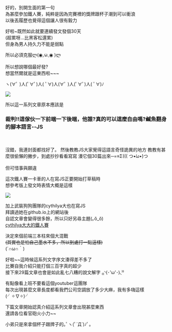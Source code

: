 好的，別開生面的第一句  
為甚麼參加鐵人賽，純粹是因為完賽裡的獎牌跟杯子潮到可以衝浪  
以後丟履歷也覺得這個讓人很有毅力  
  
好啦~既然如此就要連續發文發個30天  
(超累呀...比黑客松還累)  
但身為男人持久力不能是弱點  

所以必須克服ლ(◉◞౪◟◉ )ლ



所以想說哪個最好發?  
想當然爾就是這東西啦~~~ 

ヽ(∀ﾟ )人(ﾟ∀ﾟ)人( ﾟ∀)人(∀ﾟ )人(ﾟ∀ﾟ)人( ﾟ∀)ﾉ 

  ![](https://CY810912.github.io/img/js-logo.png)  
 

所以這一系列文章原本應該是
<h3>裁判!!這傢伙一下前端一下後端，他誰?真的可以這麼自由嗎?鹹魚翻身的腳本語言--JS</h3>
<br>
<br>
沒錯，我連封面都找好了。
然後教教JS大家覺得這語言奇怪詭異的地方  
教教有甚麼很偷懶的撇步，到處抄抄看看寫寫  
湊它個30篇出來─=≡Σ((( つ•̀ω•́)つ
<br><br>
但可惜事與願違  

這次鐵人賽一卡車的人在寫JS正要開始打草稿時  
想參考版上發文時表情大概是這樣  

![ ](https://CY810912.github.io/img/sharkcat.jpg)  


加上武裝狗狗團隊的cythilya大也在寫JS  
拜讀過她在github.io上的網站後  
自認文章會變得很多餘，所以只好另尋主題(｡ŏ_ŏ)  
[cythilya大大的鐵人賽](https://ithelp.ithome.com.tw/articles/10200406)



決定來個前端三本柱來個大混戰  
~~(其實也是怕自己墨水不多，所以到處打一點這樣)~~   
(´∩ω∩｀) 

好啦~~這時候這系列文字序文湊得差不多了  
比賽自我介紹只能打個三百字真的超少  
接下來29篇文章也會是如此亂七八糟的說文解字   ₍₍◝(･'ω'･)◟⁾⁾   

有點像看上班不要看這個youtuber這團隊  
每次出現甚麼文章長度都看我們公司空調放了多少大麻，我有多嗨這樣(╯✧∇✧)╯


下篇文章開始認真介紹這系列文章會出現甚麼東西  
還請各位看官砲火小力~~  

小弟只是來拿個杯子跟牌子的｡ﾟヽ(ﾟ´Д`)ﾉﾟ｡










